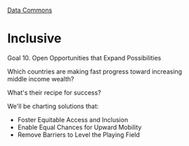 [Data Commons](../)

# Inclusive

Goal 10. Open Opportunities that Expand Possibilities

Which countries are making fast progress
toward increasing middle&nbsp;income&nbsp;wealth?

What's their recipe for success?

We'll be charting solutions that:

- Foster Equitable Access and Inclusion
- Enable Equal Chances for Upward Mobility
- Remove Barriers to Level the Playing Field

